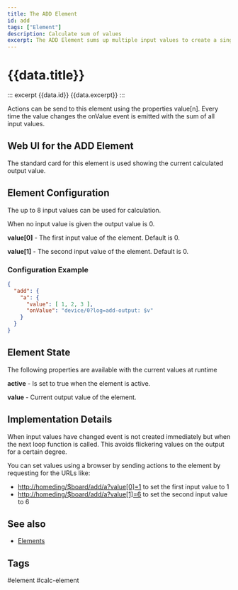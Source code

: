 ```yaml
---
title: The ADD Element
id: add
tags: ["Element"]
description: Calculate sum of values
excerpt: The ADD Element sums up multiple input values to create a single output value.
---
```


# {{data.title}}

::: excerpt {{data.id}}
{{data.excerpt}}
:::

Actions can be send to this element using the properties value[n].
Every time the value changes the onValue event is emitted with the sum of all input values.

## Web UI for the ADD Element

The standard card for this element is used showing the current calculated output value.

## Element Configuration

<!-- <object data="/element.svg?add" type="image/svg+xml"></object> -->

The up to 8 input values can be used for calculation.

When no input value is given the output value is 0.

**value[0]** - The first input value of the element. Default is 0.

**value[1]** - The second input value of the element. Default is 0.

### Configuration Example

```json
{
  "add": {
    "a": {
      "value": [ 1, 2, 3 ],
      "onValue": "device/0?log=add-output: $v"
    }
  }
}
```

## Element State

The following properties are available with the current values at runtime

**active** - Is set to true when the element is active.

**value** - Current output value of the element.

## Implementation Details

When input values have changed event is not created immediately but when the next loop function is called.
This avoids flickering values on the output for a certain degree.

You can set values using a browser by sending actions to the element by requesting for the URLs like:

- <http://homeding/$board/add/a?value[0]=1> to set the first input value to 1
- <http://homeding/$board/add/a?value[1]=6> to set the second input value to 6

## See also

- [Elements](/elements/overview.md)

## Tags

#element #calc-element
